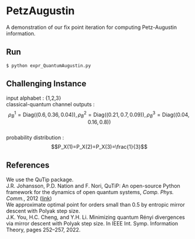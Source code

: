 # PetzAugustin
A demonstration of our fix point iteration for computing Petz-Augustin information.
## Run 
```
$ python expr_QuantumAugustin.py
```
## Challenging Instance
input alphabet : {1,2,3}\
classical-quantum channel outputs : $$\rho_B^1=\mathrm{Diag}\left(\left(0.6,0.36,0.04\right)\right),\rho_B^2=\mathrm{Diag}\left(\left(0.21,0.7,0.09\right)\right),\rho_B^3=\mathrm{Diag}\left(\left(0.04,0.16,0.8\right)\right)$$\
probability distribution : $$P_X(1)=P_X(2)=P_X(3)=\frac{1}{3}$$
## References
We use the QuTip package.\
J.R. Johansson, P.D. Nation and F. Nori, QuTiP: An open-source Python framework for the dynamics of open quantum systems, *Comp. Phys. Comm.*, 2012 ([link](https://doi.org/10.1016/j.cpc.2012.02.021))\
We approximate optimal point for orders small than 0.5 by entropic mirror descent with Polyak step size.\
J.K. You, H.C. Cheng, and Y.H. Li. Minimizing quantum Rényi divergences via mirror descent with Polyak step size. In IEEE Int. Symp. Information Theory, pages 252–257, 2022. 